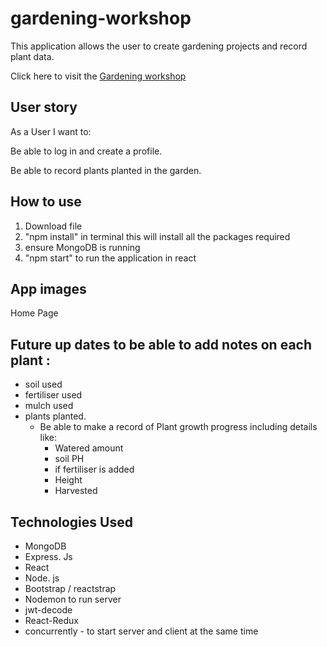 # gardening-workshop

This application allows the user to create gardening projects and record plant data.

Click here to visit the [Gardening workshop](https://gardening-workshop.herokuapp.com/)

## User story
As a User I want to: 

Be able to log in and create a profile. 

Be able to record plants planted in the garden.

## How to use
1. Download file
2. "npm install" in terminal this will install all the packages required
3. ensure MongoDB is running 
4. "npm start" to run the application in react

## App images

Home Page


## Future up dates to be able to add notes on each plant :
* soil used 
* fertiliser used 
* mulch used
* plants planted.
    * Be able to make a record of Plant growth progress including details like:
        * Watered amount 
        * soil PH 
        * if fertiliser is added
        * Height 
        * Harvested



## Technologies Used

* MongoDB
* Express. Js
* React
* Node. js
* Bootstrap / reactstrap
* Nodemon to run server
* jwt-decode
* React-Redux
* concurrently - to start server and client at the same time

